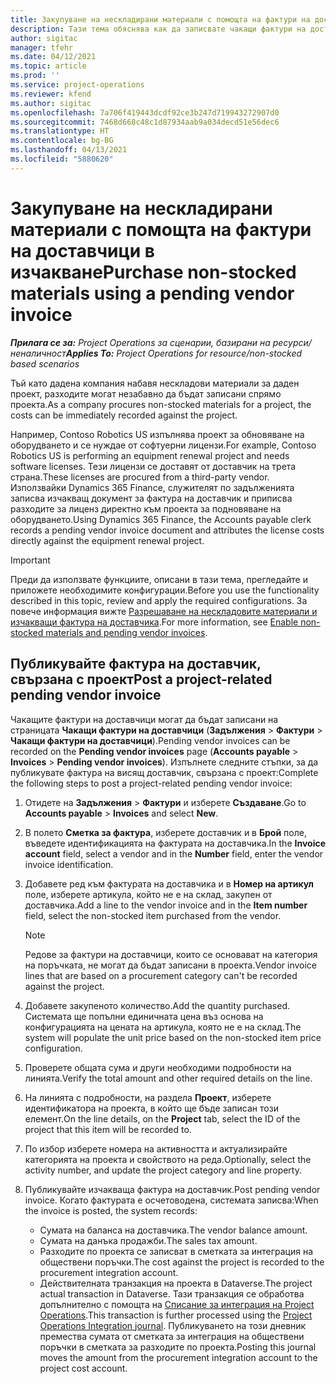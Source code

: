 ```yaml
---
title: Закупуване на нескладирани материали с помощта на фактури на доставчици в изчакване
description: Тази тема обяснява как да записвате чакащи фактури на доставчици.
author: sigitac
manager: tfehr
ms.date: 04/12/2021
ms.topic: article
ms.prod: ''
ms.service: project-operations
ms.reviewer: kfend
ms.author: sigitac
ms.openlocfilehash: 7a706f419443dcdf92ce3b247d719943272907d0
ms.sourcegitcommit: 7468d668c48c1d87934aab9a034decd51e56dec6
ms.translationtype: HT
ms.contentlocale: bg-BG
ms.lasthandoff: 04/13/2021
ms.locfileid: "5880620"
---
```

# <a name="purchase-non-stocked-materials-using-a-pending-vendor-invoice"></a><span data-ttu-id="3bb22-103">Закупуване на нескладирани материали с помощта на фактури на доставчици в изчакване</span><span class="sxs-lookup"><span data-stu-id="3bb22-103">Purchase non-stocked materials using a pending vendor invoice</span></span>

<span data-ttu-id="3bb22-104">_**Прилага се за:** Project Operations за сценарии, базирани на ресурси/неналичност_</span><span class="sxs-lookup"><span data-stu-id="3bb22-104">_**Applies To:** Project Operations for resource/non-stocked based scenarios_</span></span>

<span data-ttu-id="3bb22-105">Тъй като дадена компания набавя нескладови материали за даден проект, разходите могат незабавно да бъдат записани спрямо проекта.</span><span class="sxs-lookup"><span data-stu-id="3bb22-105">As a company procures non-stocked materials for a project, the costs can be immediately recorded against the project.</span></span> 

<span data-ttu-id="3bb22-106">Например, Contoso Robotics US изпълнява проект за обновяване на оборудването и се нуждае от софтуерни лицензи.</span><span class="sxs-lookup"><span data-stu-id="3bb22-106">For example, Contoso Robotics US is performing an equipment renewal project and needs software licenses.</span></span> <span data-ttu-id="3bb22-107">Тези лицензи се доставят от доставчик на трета страна.</span><span class="sxs-lookup"><span data-stu-id="3bb22-107">These licenses are procured from a third-party vendor.</span></span>  <span data-ttu-id="3bb22-108">Използвайки Dynamics 365 Finance, служителят по задълженията записва изчакващ документ за фактура на доставчик и приписва разходите за лиценз директно към проекта за подновяване на оборудването.</span><span class="sxs-lookup"><span data-stu-id="3bb22-108">Using Dynamics 365 Finance, the Accounts payable clerk records a pending vendor invoice document and attributes the license costs directly against the equipment renewal project.</span></span> 

> [!IMPORTANT]
> <span data-ttu-id="3bb22-109">Преди да използвате функциите, описани в тази тема, прегледайте и приложете необходимите конфигурации.</span><span class="sxs-lookup"><span data-stu-id="3bb22-109">Before you use the functionality described in this topic, review and apply the required configurations.</span></span> <span data-ttu-id="3bb22-110">За повече информация вижте [Разрешаване на нескладовите материали и изчакващи фактура на доставчика](configure-materials-nonstocked.md).</span><span class="sxs-lookup"><span data-stu-id="3bb22-110">For more information, see [Enable non-stocked materials and pending vendor invoices](configure-materials-nonstocked.md).</span></span> 

## <a name="post-a-project-related-pending-vendor-invoice"></a><span data-ttu-id="3bb22-111">Публикувайте фактура на доставчик, свързана с проект</span><span class="sxs-lookup"><span data-stu-id="3bb22-111">Post a project-related pending vendor invoice</span></span> 

<span data-ttu-id="3bb22-112">Чакащите фактури на доставчици могат да бъдат записани на страницата **Чакащи фактури на доставчици** (**Задължения** > **Фактури** > **Чакащи фактури на доставчици**).</span><span class="sxs-lookup"><span data-stu-id="3bb22-112">Pending vendor invoices can be recorded on the **Pending vendor invoices** page (**Accounts payable** > **Invoices** > **Pending vendor invoices**).</span></span> <span data-ttu-id="3bb22-113">Изпълнете следните стъпки, за да публикувате фактура на висящ доставчик, свързана с проект:</span><span class="sxs-lookup"><span data-stu-id="3bb22-113">Complete the following steps to post a project-related pending vendor invoice:</span></span>

1. <span data-ttu-id="3bb22-114">Отидете на **Задължения** > **Фактури** и изберете **Създаване**.</span><span class="sxs-lookup"><span data-stu-id="3bb22-114">Go to **Accounts payable** > **Invoices** and select **New**.</span></span> 
2. <span data-ttu-id="3bb22-115">В полето **Сметка за фактура**, изберете доставчик и в **Брой** поле, въведете идентификацията на фактурата на доставчика.</span><span class="sxs-lookup"><span data-stu-id="3bb22-115">In the **Invoice account** field, select a vendor and in the **Number** field, enter the vendor invoice identification.</span></span>
3. <span data-ttu-id="3bb22-116">Добавете ред към фактурата на доставчика и в **Номер на артикул** поле, изберете артикула, който не е на склад, закупен от доставчика.</span><span class="sxs-lookup"><span data-stu-id="3bb22-116">Add a line to the vendor invoice and in the **Item number** field, select the non-stocked item purchased from the vendor.</span></span> 

    > [!NOTE]
    > <span data-ttu-id="3bb22-117">Редове за фактури на доставчици, които се основават на категория на поръчката, не могат да бъдат записани в проекта.</span><span class="sxs-lookup"><span data-stu-id="3bb22-117">Vendor invoice lines that are based on a procurement category can't be recorded against the project.</span></span> 
    
5. <span data-ttu-id="3bb22-118">Добавете закупеното количество.</span><span class="sxs-lookup"><span data-stu-id="3bb22-118">Add the quantity purchased.</span></span> <span data-ttu-id="3bb22-119">Системата ще попълни единичната цена въз основа на конфигурацията на цената на артикула, която не е на склад.</span><span class="sxs-lookup"><span data-stu-id="3bb22-119">The system will populate the unit price based on the non-stocked item price configuration.</span></span> 
6. <span data-ttu-id="3bb22-120">Проверете общата сума и други необходими подробности на линията.</span><span class="sxs-lookup"><span data-stu-id="3bb22-120">Verify the total amount and other required details on the line.</span></span>
7. <span data-ttu-id="3bb22-121">На линията с подробности, на раздела **Проект**, изберете идентификатора на проекта, в който ще бъде записан този елемент.</span><span class="sxs-lookup"><span data-stu-id="3bb22-121">On the line details, on the **Project** tab, select the ID of the project that this item will be recorded to.</span></span>
8. <span data-ttu-id="3bb22-122">По избор изберете номера на активността и актуализирайте категорията на проекта и свойството на реда.</span><span class="sxs-lookup"><span data-stu-id="3bb22-122">Optionally, select the activity number, and update the project category and line property.</span></span>
9. <span data-ttu-id="3bb22-123">Публикувайте изчакваща фактура на доставчик.</span><span class="sxs-lookup"><span data-stu-id="3bb22-123">Post pending vendor invoice.</span></span> <span data-ttu-id="3bb22-124">Когато фактурата е осчетоводена, системата записва:</span><span class="sxs-lookup"><span data-stu-id="3bb22-124">When the invoice is posted, the system records:</span></span>
    
    - <span data-ttu-id="3bb22-125">Сумата на баланса на доставчика.</span><span class="sxs-lookup"><span data-stu-id="3bb22-125">The vendor balance amount.</span></span>
    - <span data-ttu-id="3bb22-126">Сумата на данъка продажби.</span><span class="sxs-lookup"><span data-stu-id="3bb22-126">The sales tax amount.</span></span>
    - <span data-ttu-id="3bb22-127">Разходите по проекта се записват в сметката за интеграция на обществени поръчки.</span><span class="sxs-lookup"><span data-stu-id="3bb22-127">The cost against the project is recorded to the procurement integration account.</span></span>
    - <span data-ttu-id="3bb22-128">Действителната транзакция на проекта в Dataverse.</span><span class="sxs-lookup"><span data-stu-id="3bb22-128">The project actual transaction in Dataverse.</span></span> <span data-ttu-id="3bb22-129">Тази транзакция се обработва допълнително с помощта на [Списание за интеграция на Project Operations](../project-accounting/project-operations-integration-journal.md).</span><span class="sxs-lookup"><span data-stu-id="3bb22-129">This transaction is further processed using the [Project Operations Integration journal](../project-accounting/project-operations-integration-journal.md).</span></span> <span data-ttu-id="3bb22-130">Публикуването на този дневник премества сумата от сметката за интеграция на обществени поръчки в сметката за разходите по проекта.</span><span class="sxs-lookup"><span data-stu-id="3bb22-130">Posting this journal moves the amount from the procurement integration account to the project cost account.</span></span>
